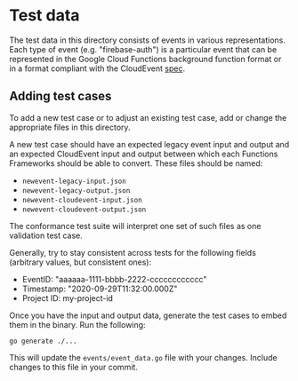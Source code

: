# Test data

The test data in this directory consists of events in various representations.
Each type of event (e.g. "firebase-auth") is a particular event that can be
represented in the Google Cloud Functions background function format or in a
format compliant with the CloudEvent [spec](https://cloudevents.io/).

## Adding test cases

To add a new test case or to adjust an existing test case, add or change the
appropriate files in this directory.

A new test case should have an expected legacy event input and output and an
expected CloudEvent input and output between which each Functions Frameworks
should be able to convert. These files should be named:

-   `newevent-legacy-input.json`
-   `newevent-legacy-output.json`
-   `newevent-cloudevent-input.json`
-   `newevent-cloudevent-output.json`

The conformance test suite will interpret one set of such files as one
validation test case.

Generally, try to stay consistent across tests for the following fields (arbitrary values, but consistent ones):

- EventID: "aaaaaa-1111-bbbb-2222-cccccccccccc"
- Timestamp: "2020-09-29T11:32:00.000Z"
- Project ID: my-project-id

Once you have the input and output data, generate the test cases to embed them
in the binary. Run the following:

`go generate ./...`

This will update the `events/event_data.go` file with your changes. Include
changes to this file in your commit.
